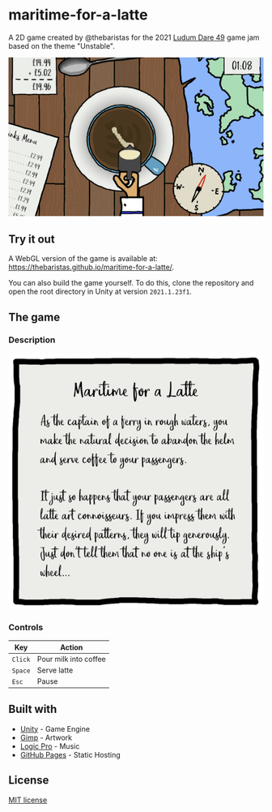 # maritime-for-a-latte

A 2D game created by @thebaristas for the 2021 [Ludum Dare 49](https://ldjam.com/) game jam based on the theme "Unstable".

![Screenshot](Docs/screenshot.png)

## Try it out

A WebGL version of the game is available at: https://thebaristas.github.io/maritime-for-a-latte/.

You can also build the game yourself. To do this, clone the repository and open the root directory in Unity at version `2021.1.23f1`.

## The game

### Description

![Description](Docs/description.png)

### Controls

| Key     | Action                |
| ------- | --------------------- |
| `Click` | Pour milk into coffee |
| `Space` | Serve latte           |
| `Esc`   | Pause                 |

## Built with

- [Unity](https://unity.com/) - Game Engine
- [Gimp](https://www.gimp.org/) - Artwork
- [Logic Pro](https://www.apple.com/logic-pro/) - Music
- [GitHub Pages](https://pages.github.com/) - Static Hosting

## License

[MIT license](./LICENSE)
